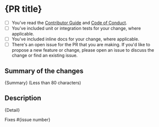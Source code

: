 # {PR title}

<!-- Thank you for submitting a pull request to our repo. -->

<!-- Please run through this checklist below to ensure a smooth review and merge process for your PR.
Replace the space in the square brackets with an x to check them. -->

- [ ] You've read the [Contributor Guide](https://github.com/AndrewBabbitt97/BlazorDocs/blob/main/CONTRIBUTING.md) and [Code of Conduct](https://github.com/AndrewBabbitt97/BlazorDocs/blob/main/CODE_OF_CONDUCT.md).
- [ ] You've included unit or integration tests for your change, where applicable.
- [ ] You've included inline docs for your change, where applicable.
- [ ] There's an open issue for the PR that you are making. If you'd like to propose a new feature or change, please open an issue to discuss the change or find an existing issue.

<!-- Once all that is done, you're ready to go. Open the PR with the contents below. -->

## Summary of the changes

{Summary} (Less than 80 characters)

## Description

{Detail}

Fixes #{issue number}
